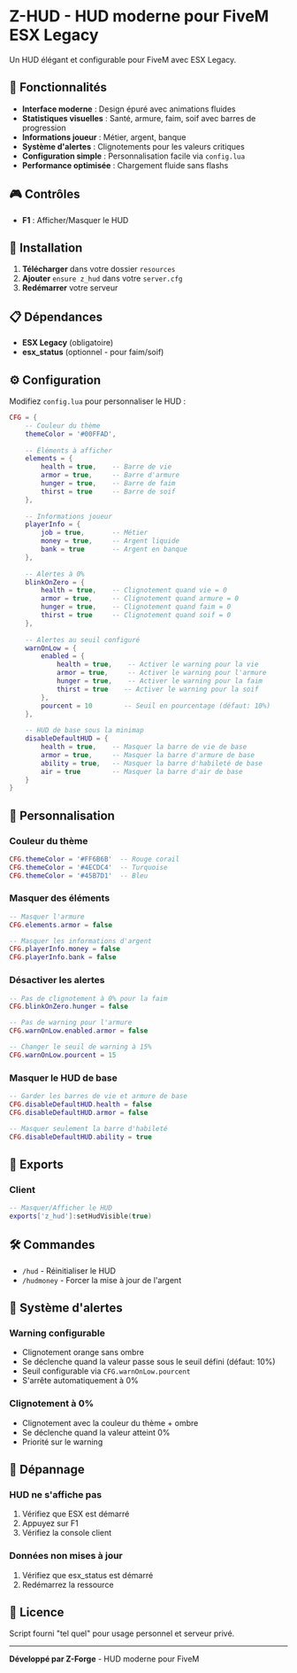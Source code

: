 # Z-HUD - HUD moderne pour FiveM ESX Legacy

Un HUD élégant et configurable pour FiveM avec ESX Legacy.

## 🚀 Fonctionnalités

- **Interface moderne** : Design épuré avec animations fluides
- **Statistiques visuelles** : Santé, armure, faim, soif avec barres de progression
- **Informations joueur** : Métier, argent, banque
- **Système d'alertes** : Clignotements pour les valeurs critiques
- **Configuration simple** : Personnalisation facile via `config.lua`
- **Performance optimisée** : Chargement fluide sans flashs

## 🎮 Contrôles

- **F1** : Afficher/Masquer le HUD

## 📁 Installation

1. **Télécharger** dans votre dossier `resources`
2. **Ajouter** `ensure z_hud` dans votre `server.cfg`
3. **Redémarrer** votre serveur

## 📋 Dépendances

- **ESX Legacy** (obligatoire)
- **esx_status** (optionnel - pour faim/soif)

## ⚙️ Configuration

Modifiez `config.lua` pour personnaliser le HUD :

```lua
CFG = {
    -- Couleur du thème
    themeColor = '#00FFAD',
    
    -- Éléments à afficher
    elements = {
        health = true,    -- Barre de vie
        armor = true,     -- Barre d'armure
        hunger = true,    -- Barre de faim
        thirst = true     -- Barre de soif
    },
    
    -- Informations joueur
    playerInfo = {
        job = true,       -- Métier
        money = true,     -- Argent liquide
        bank = true       -- Argent en banque
    },
    
    -- Alertes à 0%
    blinkOnZero = {
        health = true,    -- Clignotement quand vie = 0
        armor = true,     -- Clignotement quand armure = 0
        hunger = true,    -- Clignotement quand faim = 0
        thirst = true     -- Clignotement quand soif = 0
    },
    
    -- Alertes au seuil configuré
    warnOnLow = {
        enabled = {
            health = true,    -- Activer le warning pour la vie
            armor = true,     -- Activer le warning pour l'armure
            hunger = true,    -- Activer le warning pour la faim
            thirst = true    -- Activer le warning pour la soif
        },
        pourcent = 10        -- Seuil en pourcentage (défaut: 10%)
    },
    
    -- HUD de base sous la minimap
    disableDefaultHUD = {
        health = true,    -- Masquer la barre de vie de base
        armor = true,     -- Masquer la barre d'armure de base
        ability = true,   -- Masquer la barre d'habileté de base
        air = true        -- Masquer la barre d'air de base
    }
}
```

## 🎨 Personnalisation

### Couleur du thème
```lua
CFG.themeColor = '#FF6B6B'  -- Rouge corail
CFG.themeColor = '#4ECDC4'  -- Turquoise
CFG.themeColor = '#45B7D1'  -- Bleu
```

### Masquer des éléments
```lua
-- Masquer l'armure
CFG.elements.armor = false

-- Masquer les informations d'argent
CFG.playerInfo.money = false
CFG.playerInfo.bank = false
```

### Désactiver les alertes
```lua
-- Pas de clignotement à 0% pour la faim
CFG.blinkOnZero.hunger = false

-- Pas de warning pour l'armure
CFG.warnOnLow.enabled.armor = false

-- Changer le seuil de warning à 15%
CFG.warnOnLow.pourcent = 15
```

### Masquer le HUD de base
```lua
-- Garder les barres de vie et armure de base
CFG.disableDefaultHUD.health = false
CFG.disableDefaultHUD.armor = false

-- Masquer seulement la barre d'habileté
CFG.disableDefaultHUD.ability = true
```

## 🔌 Exports

### Client
```lua
-- Masquer/Afficher le HUD
exports['z_hud']:setHudVisible(true)
```

## 🛠️ Commandes

- `/hud` - Réinitialiser le HUD
- `/hudmoney` - Forcer la mise à jour de l'argent

## 🎯 Système d'alertes

### Warning configurable
- Clignotement orange sans ombre
- Se déclenche quand la valeur passe sous le seuil défini (défaut: 10%)
- Seuil configurable via `CFG.warnOnLow.pourcent`
- S'arrête automatiquement à 0%

### Clignotement à 0%
- Clignotement avec la couleur du thème + ombre
- Se déclenche quand la valeur atteint 0%
- Priorité sur le warning

## 🚨 Dépannage

### HUD ne s'affiche pas
1. Vérifiez que ESX est démarré
2. Appuyez sur F1
3. Vérifiez la console client

### Données non mises à jour
1. Vérifiez que esx_status est démarré
2. Redémarrez la ressource

## 📄 Licence

Script fourni "tel quel" pour usage personnel et serveur privé.

---

**Développé par Z-Forge** - HUD moderne pour FiveM
